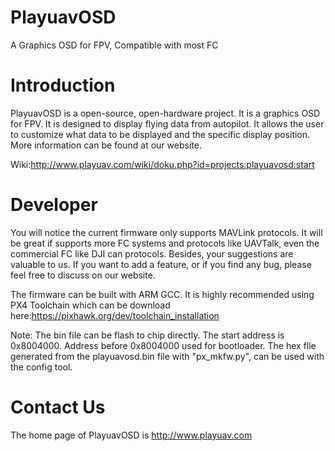 # PlayuavOSD
A Graphics OSD for FPV, Compatible with most FC

Introduction
============

PlayuavOSD is a open-source, open-hardware project. It is a graphics OSD for FPV. It is designed to display flying data from autopilot. It allows the user to customize what data to be displayed and the specific display position. More information can be found at our website.

Wiki:http://www.playuav.com/wiki/doku.php?id=projects:playuavosd:start

Developer
=====

You will notice the current firmware only supports MAVLink protocols. It will be great if supports more FC systems and protocols like UAVTalk, even the commercial FC like DJI can protocols. Besides, your suggestions are valuable to us. If you want to add a feature, or if you find any bug, please feel free to discuss on our website.

The firmware can be built with ARM GCC. It is highly recommended using PX4 Toolchain which can be download here:https://pixhawk.org/dev/toolchain_installation

Note:
The bin file can be flash to chip directly. The start address is 0x8004000. Address before 0x8004000 used for bootloader.
The hex flle generated from the playuavosd.bin file with "px_mkfw.py", can be used with the config tool.

Contact Us
==========

The home page of PlayuavOSD is http://www.playuav.com
